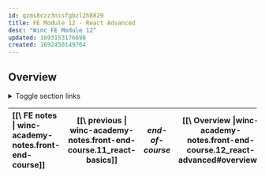 ```yaml
---
id: qzms8czz3nisfgbzl2h8829
title: FE Module 12 - React Advanced
desc: "Winc FE Module 12"
updated: 1693153176698
created: 1692450149764
---
```


## Overview

<details>

  <summary>Toggle section links</summary>

[[01. Debugging & Error Boundaries|winc-academy-notes.front-end-course.12_react-advanced#01-debugging--error-boundaries]]  
 [[02. Forms|winc-academy-notes.front-end-course.12_react-advanced#02-forms]]  
 [[03. Component Composition|winc-academy-notes.front-end-course.12_react-advanced#03-component-composition]]  
 [[04. Context|winc-academy-notes.front-end-course.12_react-advanced#04-context]]  
 [[05. Hooks|winc-academy-notes.front-end-course.12_react-advanced#05-hooks]]

</details>

| [[\ FE notes \| winc-academy-notes.front-end-course]] | [[\ previous \| winc-academy-notes.front-end-course.11_react-basics]] | _end-of-course_ | [[\ Overview \|winc-academy-notes.front-end-course.12_react-advanced#overview]] |
| :---------------------------------------------------- | :-------------------------------------------------------------------: | :-------------: | :-----------------------------------------------------------------------------: |
